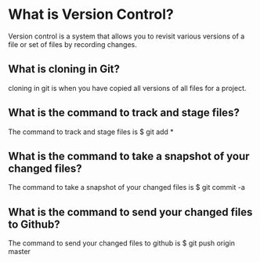 # What is Version Control?

Version control is a system that allows you to revisit various versions of a file or set of files by recording changes.

## What is cloning in Git?

cloning in git is when you have copied all versions of all files for a project.

## What is the command to track and stage files?

The command to track and stage files is $ git add *

## What is the command to take a snapshot of your changed files?

The command to take a snapshot of your changed files is $ git commit -a

## What is the command to send your changed files to Github?

The command to send your changed files to github is $ git push origin master
